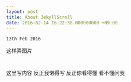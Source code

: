 ```yaml
---
layout: post
title: About JekyllScroll
date: 2016-02-14 16:22:38.000000000 +09:00
---
```

`13th Feb 2016`

这样弄图片
<center>
<h1>
<a href="https://github.com/DingSoung/CCExtension" class="fa fa-github"></a>
</h1>
</center>


这里写内容   反正我懒得写  反正你看得懂   看不懂问我
